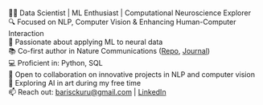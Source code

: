 <br>👨‍💻 Data Scientist | ML Enthusiast | Computational Neuroscience Explorer
<br>🔍 Focused on NLP, Computer Vision & Enhancing Human-Computer Interaction
<br>🧠 Passionate about applying ML to neural data
<br>📚 Co-first author in Nature Communications ([Repo](https://github.com/baris-kuru/phase-to-rate), [Journal](https://www.nature.com/articles/s41467-023-41803-8))
<br>💻 Proficient in: Python, SQL
<br>🤝 Open to collaboration on innovative projects in NLP and computer vision
<br>🎨 Exploring AI in art during my free time
<br>📫 Reach out: barisckuru@gmail.com | [LinkedIn]([your-linkedin-url](https://www.linkedin.com/in/baris-kuru-363534158/))
